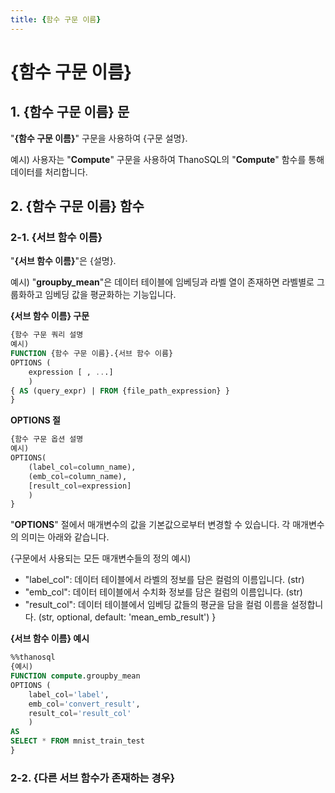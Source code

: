 ```yaml
---
title: {함수 구문 이름}
---
```


# __{함수 구문 이름}__

## __1. {함수 구문 이름} 문__

"__{함수 구문 이름}__" 구문을 사용하여 {구문 설명}.

예시)
사용자는 "__Compute__" 구문을 사용하여 ThanoSQL의 "__Compute__" 함수를 통해 데이터를 처리합니다.

## __2. {함수 구문 이름} 함수__

<!-- 대부분의 경우 각 함수 구문 모듈에는 둘 이상의 함수가 있습니다. -->

### __2-1. {서브 함수 이름}__

"__{서브 함수 이름}__"은 {설명}.

예시)
"__groupby_mean__"은 데이터 테이블에 임베딩과 라벨 열이 존재하면 라벨별로 그룹화하고 임베딩 값을 평균화하는 기능입니다.

__{서브 함수 이름} 구문__

```sql
{함수 구문 쿼리 설명
예시)
FUNCTION {함수 구문 이름}.{서브 함수 이름}
OPTIONS (
    expression [ , ...]
    )
{ AS (query_expr) | FROM {file_path_expression} }
}
```

__OPTIONS 절__

```sql
{함수 구문 옵션 설명
예시)
OPTIONS(
    (label_col=column_name),
    (emb_col=column_name),
    [result_col=expression]
    )
}
```

"__OPTIONS__" 절에서 매개변수의 값을 기본값으로부터 변경할 수 있습니다. 각 매개변수의 의미는 아래와 같습니다.

{구문에서 사용되는 모든 매개변수들의 정의
예시)
- "label_col": 데이터 테이블에서 라벨의 정보를 담은 컬럼의 이름입니다. (str)
- "emb_col": 데이터 테이블에서 수치화 정보를 담은 컬럼의 이름입니다. (str)
- "result_col": 데이터 테이블에서 임베딩 값들의 평균을 담을 컬럼 이름을 설정합니다. (str, optional, default: 'mean_emb_result')
}

__{서브 함수 이름} 예시__

```sql
%%thanosql
{예시)
FUNCTION compute.groupby_mean
OPTIONS (
    label_col='label',
    emb_col='convert_result',
    result_col='result_col'
    )
AS
SELECT * FROM mnist_train_test
}
```

### __2-2. {다른 서브 함수가 존재하는 경우}__

<!-- 형식은 2-1과 동일해야 하며 이는 각 모듈의 모든 서브 함수에 대해 수행되어야 합니다. -->
